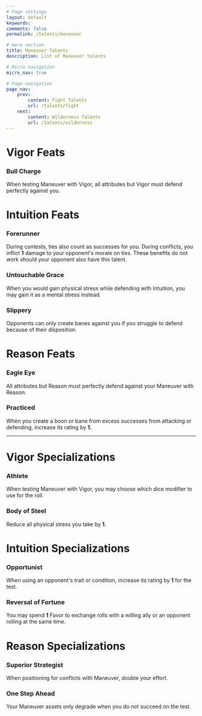 ```yaml
---
# Page settings
layout: default
keywords:
comments: false
permalink: /talents/maneuver

# Hero section
title: Maneuver Talents
description: List of Maneuver talents

# Micro navigation
micro_nav: true

# Page navigation
page_nav:
    prev:
        content: Fight Talents
        url: /talents/fight
    next:
        content: Wilderness Talents
        url: /talents/wilderness
---
```


# Vigor Feats

### Bull Charge

When testing Maneuver with Vigor, all attributes but Vigor must defend perfectly against you.



# Intuition Feats

### Forerunner

During contests, ties also count as successes for you. During conflicts, you inflict **1** damage to your opponent's morale on ties. These benefits do not work should your opponent also have this talent.

### Untouchable Grace

When you would gain physical stress while defending with Intuition, you may gain it as a mental stress instead.

### Slippery

Opponents can only create banes against you if you struggle to defend because of their disposition.



# Reason Feats

### Eagle Eye

All attributes but Reason must perfectly defend against your Maneuver with Reason.

### Practiced

When you create a boon or bane from excess successes from attacking or defending, increase its rating by **1.**


---


# Vigor Specializations

### Athlete

When testing Maneuver with Vigor, you may choose which dice modifier to use for the roll.

### Body of Steel

Reduce all physical stress you take by **1.**



# Intuition Specializations

### Opportunist

When using an opponent's trait or condition, increase its rating by **1** for the test.

### Reversal of Fortune

You may spend **1** Favor to exchange rolls with a willing ally or an opponent rolling at the same time.



# Reason Specializations

### Superior Strategist

When positioning for conflicts with Maneuver, double your effort.

### One Step Ahead

Your Maneuver assets only degrade when you do not succeed on the test.
